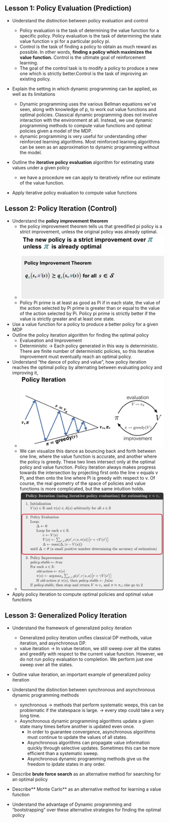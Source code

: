 ## **Lesson 1: Policy Evaluation (Prediction)**
* Understand the distinction between policy evaluation and control
  * Policy evaluation is the task of determining the value function for a specific policy. Policy evaluation is the task of determining the state value function v pi for a particular policy pi.
  * Control is the task of finding a policy to obtain as much reward as possible. In other words, **finding a policy which maximizes the value function.** Control is the ultimate goal of reinforcement learning.
  * The goal of the control task is to modify a policy to produce a new one which is strictly better.Control is the task of improving an existing policy.
* Explain the setting in which dynamic programming can be applied, as well as its limitations
  * Dynamic programming uses the various Bellman equations we've seen, along with knowledge of p, to work out value functions and optimal policies. Classical dynamic programming does not involve interaction with the environment at all. Instead, we use dynamic programming methods to compute value functions and optimal policies given a model of the MDP.
  *  dynamic programming is very useful for understanding other reinforced learning algorithms. Most reinforced learning algorithms can be seen as an approximation to dynamic programming without the model.


* Outline the **iterative policy evaluation** algorithm for estimating state values under a given policy
  * we have a procedure we can apply to iteratively refine our estimate of the value function.
* Apply iterative policy evaluation to compute value functions

## **Lesson 2: Policy Iteration (Control)**
* Understand the **policy improvement theorem**
  * the policy improvement theorem tells us that greedified pi policy is a strict improvement, unless the original policy was already optimal.
  * ![image](/IMG/policy_improvement_theorem.png)
  * Policy Pi prime is at least as good as Pi if in each state, the value of the action selected by Pi prime is greater than or equal to the value of the action selected by Pi. Policy pi prime is strictly better if the value is strictly greater and at least one state. 
* Use a value function for a policy to produce a better policy for a given MDP
* Outline the policy iteration algorithm for finding the optimal policy
  * Evalueation and Improvement 
  * Deterministic ->  Each policy generated in this way is deterministic. There are finite number of deterministic policies, so this iterative improvement must eventually reach an optimal policy.
* Understand “the dance of policy and value”, how policy iteration reaches the optimal policy by alternating between evaluating policy and improving it,
  * ![image](/IMG/policy_interation.png)
  * We can visualize this dance as bouncing back and forth between one line, where the value function is accurate, and another where the policy is greedy. These two lines intersect only at the optimal policy and value function. Policy iteration always makes progress towards the intersection by projecting first onto the line v equals v Pi, and then onto the line where Pi is greedy with respect to v. Of course, the real geometry of the space of policies and value functions is more complicated, but the same intuition holds.
  * ![image](/IMG/policy_iter_code.png)
* Apply policy iteration to compute optimal policies and optimal value functions

## **Lesson 3: Generalized Policy Iteration**
* Understand the framework of generalized policy iteration
  * Generalized policy iteration unifies classical DP methods, value iteration, and asynchronous DP.
  * value iteration -> In value iteration, we still sweep over all the states and greedify with respect to the current value function. However, we do not run policy evaluation to completion. We perform just one sweep over all the states. 
* Outline value iteration, an important example of generalized policy iteration
* Understand the distinction between synchronous and asynchronous dynamic programming methods
  * synchronous -> methods that perform systematic weeps, this can be problematic if the statespace is large. -> every step could take a very long time.
  * Asynchronous dynamic programming algorithms update a given state many times before another is updated even once. 
    * In order to guarantee convergence, asynchronous algorithms must continue to update the values of all states.
    * Asynchronous algorithms can propagate value information quickly through selective updates. Sometimes this can be more efficient than a systematic sweep.
    * Asynchronous dynamic programming methods give us the freedom to ipdate states in any order.

* Describe **brute force search** as an alternative method for searching for an optimal policy
* Describe** Monte Carlo** as an alternative method for learning a value function
* Understand the advantage of Dynamic programming and “bootstrapping” over these alternative strategies for finding the optimal policy